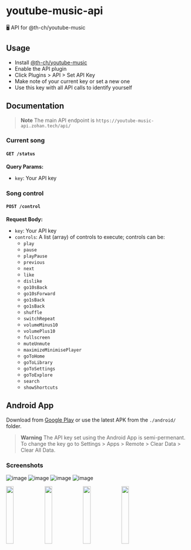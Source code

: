 # youtube-music-api
🖥️ API for @th-ch/youtube-music

## Usage
- Install [@th-ch/youtube-music](https://github.com/th-ch/youtube-music)
- Enable the API plugin
- Click Plugins > API > Set API Key
- Make note of your current key or set a new one
- Use this key with all API calls to identify yourself

## Documentation
> **Note**
> The main API endpoint is `https://youtube-music-api.zohan.tech/api/`

### Current song
#### `GET /status`

**Query Params:**
- `key`: Your API key

### Song control
#### `POST /control`

**Request Body:**
- `key`: Your API key
- `controls`: A list (array) of controls to execute; controls can be:
    - `play`
    - `pause`
    - `playPause`
    - `previous`
    - `next`
    - `like`
    - `dislike`
    - `go10sBack`
    - `go10sForward`
    - `go1sBack`
    - `go1sBack`
    - `shuffle`
    - `switchRepeat`
    - `volumeMinus10`
    - `volumePlus10`
    - `fullscreen`
    - `muteUnmute`
    - `maximizeMinimisePlayer`
    - `goToHome`
    - `goToLibrary`
    - `goToSettings`
    - `goToExplore`
    - `search`
    - `showShortcuts`

## Android App
Download from [Google Play]() or use the latest APK from the `./android/` folder.

> **Warning**
> The API key set using the Android App is semi-permenant. To change the key go to Settings > Apps > Remote > Clear Data > Clear All Data.

### Screenshots
![image](https://user-images.githubusercontent.com/62234360/229007209-165dbce0-d133-499c-9f82-c17efd3531b2.png)
![image](https://user-images.githubusercontent.com/62234360/229007231-64b8781e-f3b2-45cc-8c88-ff45d7c2f2bc.png)
![image](https://user-images.githubusercontent.com/62234360/229007272-d3bb0595-6e33-40c5-9f75-6b4dbb06e18c.png)
![image](https://user-images.githubusercontent.com/62234360/229007243-2aea529f-9de3-421e-9797-90b1c5edd159.png)

<p align="left">
<img src="https://user-images.githubusercontent.com/62234360/229007209-165dbce0-d133-499c-9f82-c17efd3531b2.png" width="20%">
<img src="https://user-images.githubusercontent.com/62234360/229007231-64b8781e-f3b2-45cc-8c88-ff45d7c2f2bc.png" width="20%">
<img src="https://user-images.githubusercontent.com/62234360/229007272-d3bb0595-6e33-40c5-9f75-6b4dbb06e18c.png" width="20%">
<img src="https://user-images.githubusercontent.com/62234360/229007243-2aea529f-9de3-421e-9797-90b1c5edd159.png" width="20%">
</p>
